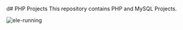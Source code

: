 d# PHP Projects
This repository contains PHP and MySQL Projects.

![ele-running](https://github.com/Rupali1407/PHP-Projects/assets/123893797/81d41072-60b0-44d6-8ed3-cb5b17abb2e4)
